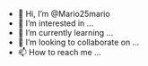 - 👋 Hi, I’m @Mario25mario
- 👀 I’m interested in ...
- 🌱 I’m currently learning ...
- 💞️ I’m looking to collaborate on ...
- 📫 How to reach me ...

<!---
Mario25mario/Mario25mario is a ✨ special ✨ repository because its `README.md` (this file) appears on your GitHub profile.
You can click the Preview link to take a look at your changes.
--->
